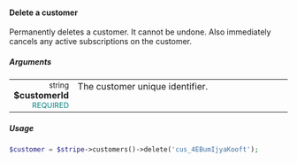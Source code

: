 #### Delete a customer

Permanently deletes a customer. It cannot be undone. Also immediately cancels any active subscriptions on the customer.

##### Arguments

<table>
    <tbody>
        <tr valign="top">
            <td width="20%" style="text-align: right">
                <small>string</small> <strong>$customerId</strong><br />
                <small style="color: teal;">REQUIRED</small>
            </td>
            <td width="80%">
                The customer unique identifier.
            </td>
        </tr>
    </tbody>
</table>

##### Usage

```php
$customer = $stripe->customers()->delete('cus_4EBumIjyaKooft');
```
